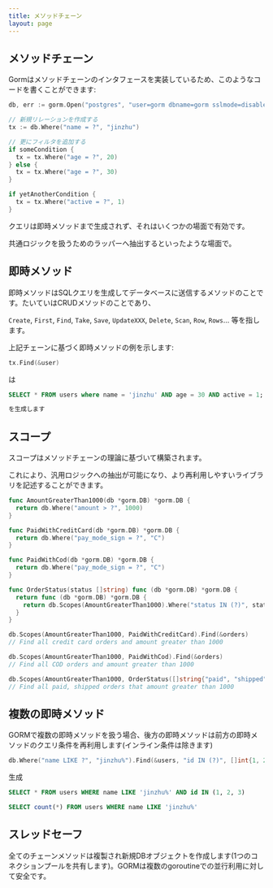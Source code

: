 ```yaml
---
title: メソッドチェーン
layout: page
---
```


## メソッドチェーン

Gormはメソッドチェーンのインタフェースを実装しているため、このようなコードを書くことができます:

```go
db, err := gorm.Open("postgres", "user=gorm dbname=gorm sslmode=disable")

// 新規リレーションを作成する
tx := db.Where("name = ?", "jinzhu")

// 更にフィルタを追加する
if someCondition {
  tx = tx.Where("age = ?", 20)
} else {
  tx = tx.Where("age = ?", 30)
}

if yetAnotherCondition {
  tx = tx.Where("active = ?", 1)
}
```

クエリは即時メソッドまで生成されず、それはいくつかの場面で有効です。

共通ロジックを扱うためのラッパーへ抽出するといったような場面で。

## 即時メソッド

即時メソッドはSQLクエリを生成してデータベースに送信するメソッドのことです。たいていはCRUDメソッドのことであり、

`Create`, `First`, `Find`, `Take`, `Save`, `UpdateXXX`, `Delete`, `Scan`, `Row`, `Rows`... 等を指します。

上記チェーンに基づく即時メソッドの例を示します:

```go
tx.Find(&user)
```

は

```sql
SELECT * FROM users where name = 'jinzhu' AND age = 30 AND active = 1;

を生成します
```

## スコープ

スコープはメソッドチェーンの理論に基づいて構築されます。

これにより、汎用ロジックへの抽出が可能になり、より再利用しやすいライブラリを記述することができます。

```go
func AmountGreaterThan1000(db *gorm.DB) *gorm.DB {
  return db.Where("amount > ?", 1000)
}

func PaidWithCreditCard(db *gorm.DB) *gorm.DB {
  return db.Where("pay_mode_sign = ?", "C")
}

func PaidWithCod(db *gorm.DB) *gorm.DB {
  return db.Where("pay_mode_sign = ?", "C")
}

func OrderStatus(status []string) func (db *gorm.DB) *gorm.DB {
  return func (db *gorm.DB) *gorm.DB {
    return db.Scopes(AmountGreaterThan1000).Where("status IN (?)", status)
  }
}

db.Scopes(AmountGreaterThan1000, PaidWithCreditCard).Find(&orders)
// Find all credit card orders and amount greater than 1000

db.Scopes(AmountGreaterThan1000, PaidWithCod).Find(&orders)
// Find all COD orders and amount greater than 1000

db.Scopes(AmountGreaterThan1000, OrderStatus([]string{"paid", "shipped"})).Find(&orders)
// Find all paid, shipped orders that amount greater than 1000
```

## 複数の即時メソッド

GORMで複数の即時メソッドを扱う場合、後方の即時メソッドは前方の即時メソッドのクエリ条件を再利用します(インライン条件は除きます)

```go
db.Where("name LIKE ?", "jinzhu%").Find(&users, "id IN (?)", []int{1, 2, 3}).Count(&count)
```

生成

```sql
SELECT * FROM users WHERE name LIKE 'jinzhu%' AND id IN (1, 2, 3)

SELECT count(*) FROM users WHERE name LIKE 'jinzhu%'
```

## スレッドセーフ

全てのチェーンメソッドは複製され新規DBオブジェクトを作成します(1つのコネクションプールを共有します)。GORMは複数のgoroutineでの並行利用に対して安全です。
